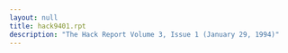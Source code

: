 ```yaml
---
layout: null
title: hack9401.rpt
description: "The Hack Report Volume 3, Issue 1 (January 29, 1994)"
---
```

